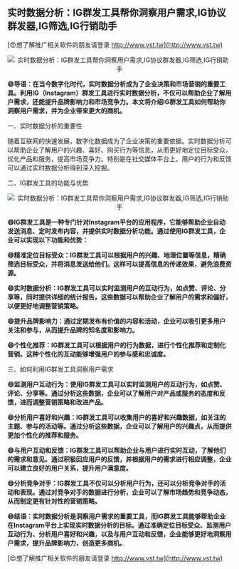 ## **实时数据分析：IG群发工具帮你洞察用户需求,IG协议群发器,IG筛选,IG行销助手**

[😍想了解推广相关软件的朋友请登录 http://www.vst.tw](http://www.vst.tw)

 <center><img src="https://vst.tw/MP4/tuiguang/png/2.png" alt="实时数据分析：IG群发工具帮你洞察用户需求,IG协议群发器,IG筛选,IG行销助手"></center>

**😄导语：在当今数字化时代，实时数据分析成为了企业决策和市场营销的重要工具。利用IG（Instagram）群发工具进行实时数据分析，不仅可以帮助企业了解用户需求，还能提升品牌影响力和市场竞争力。本文将介绍IG群发工具如何帮助你洞察用户需求，并为企业带来更大的商机。**

一、实时数据分析的重要性

随着互联网的快速发展，数字化数据成为了企业决策的重要依据。实时数据分析可以帮助企业了解用户的兴趣、喜好、购买行为等信息，从而更好地定位目标受众，优化产品和服务，提高市场竞争力。特别是在社交媒体平台上，用户的行为和反馈可以通过实时数据分析得到深入挖掘。

二、IG群发工具的功能与优势

 <center><img src="https://vst.tw/MP4/tuiguang/png/4.png" alt="实时数据分析：IG群发工具帮你洞察用户需求,IG协议群发器,IG筛选,IG行销助手"></center>

**😄IG群发工具是一种专门针对Instagram平台的应用程序，它能够帮助企业自动发送消息、定时发布内容，并提供实时数据分析功能。通过使用IG群发工具，企业可以实现以下功能和优势：**

**😄精准定位目标受众：IG群发工具可以根据用户的兴趣、地理位置等信息，精确筛选目标受众，并将消息发送给他们。这样可以提高信息的传递效果，避免浪费资源。**

**😄实时数据分析：IG群发工具可以实时监测用户的互动行为，如点赞、评论、分享等，同时提供详细的统计报告。这些数据可以帮助企业了解用户的需求和偏好，以便更好地调整营销策略。**

**😄提升品牌影响力：通过定期发布有价值的内容和活动，企业可以吸引更多用户关注和参与，从而提升品牌的知名度和影响力。**

**😄个性化推荐：IG群发工具可以根据用户的行为数据，进行个性化推荐和定制化营销。这种个性化的互动能够增强用户的参与感和忠诚度。**

三、如何利用IG群发工具洞察用户需求

**😄监测用户互动行为：使用IG群发工具可以实时监测用户的互动行为，如点赞、评论、分享等。通过分析这些数据，企业可以了解用户对产品或服务的态度和反馈，进而调整营销策略和改进产品。**

**😄分析用户喜好和兴趣：IG群发工具可以收集用户的喜好和兴趣数据，如关注的主题、参与的活动等。通过分析这些数据，企业可以了解用户的兴趣点，从而提供更加个性化的推荐和服务。**

**😄与用户互动和反馈：IG群发工具可以帮助企业与用户进行实时互动，了解他们的需求和意见。通过积极回应用户的反馈，并根据用户的需求进行相应调整，企业可以建立良好的用户关系，提升用户满意度。**

**😄分析竞争对手：IG群发工具不仅可以分析用户行为，还可以分析竞争对手的活动和表现。通过对竞争对手的数据进行分析，企业可以了解市场趋势和竞争动态，从而制定更有针对性的营销策略。**

**😄结语：实时数据分析是洞察用户需求的重要工具，而IG群发工具能够帮助企业在Instagram平台上实现实时数据分析的目标。通过准确定位目标受众、监测用户互动行为、分析用户喜好和兴趣，以及与用户互动和反馈，企业能够更好地洞察用户需求，提升品牌影响力，创造更多商机。**

[😍想了解推广相关软件的朋友请登录 http://www.vst.tw](http://www.vst.tw)



